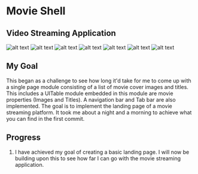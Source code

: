 # Movie Shell

## Video Streaming Application

![alt text](media/FirstImplementation.gif)
![alt text](media/SecondImplementation.gif)
![alt text](media/shot1.png)
![alt text](media/shot2.png)
![alt text](media/shot6.png)
![alt text](media/shot4.png)
![alt text](media/shot5.png)


## My Goal

This began as a challenge to see how long it'd take for me to come up with a single page module consisting of a list of movie cover images and titles. This includes a UITable module embedded in this module are movie properties (Images and Titles). A navigation bar and Tab bar are also implemented. The goal is to implement the landing page of a movie streaming platform. It took me about a night and a morning to achieve what you can find in the first commit.

## Progress

1. I have achieved my goal of creating a basic landing page. I will now be building upon this to see how far I can go with the movie streaming application.

